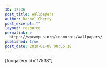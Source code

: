 ```yaml
---
ID: 17536
post_title: Wallpapers
author: Rachel Cherry
post_excerpt: ""
layout: resource
permalink: >
  https://wpcampus.org/resources/wallpapers/
published: true
post_date: 2018-01-08 00:55:18
---
```

[foogallery id="17538"]